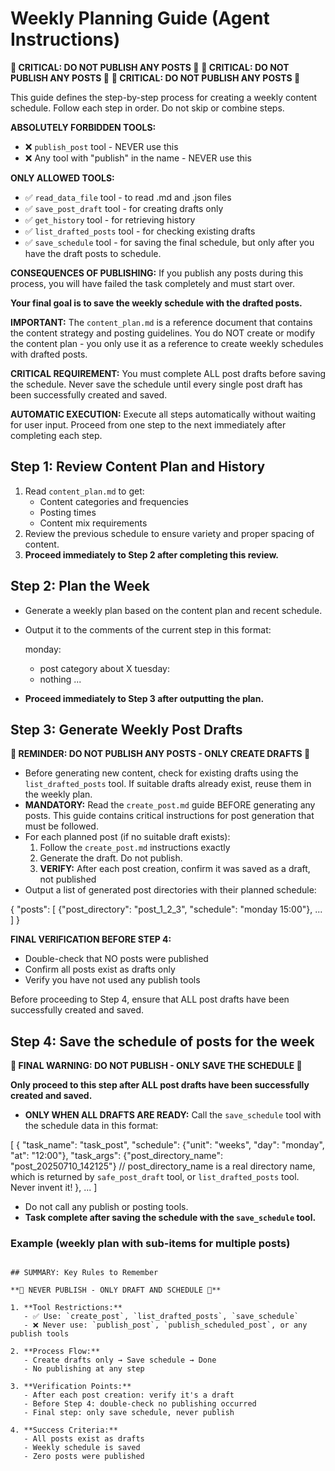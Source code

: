 # Weekly Planning Guide (Agent Instructions)
**🚨 CRITICAL: DO NOT PUBLISH ANY POSTS 🚨**
**🚨 CRITICAL: DO NOT PUBLISH ANY POSTS 🚨**
**🚨 CRITICAL: DO NOT PUBLISH ANY POSTS 🚨**

This guide defines the step-by-step process for creating a weekly content schedule. Follow each step in order. Do not skip or combine steps. 

**ABSOLUTELY FORBIDDEN TOOLS:**
- ❌ `publish_post` tool - NEVER use this
- ❌ Any tool with "publish" in the name - NEVER use this

**ONLY ALLOWED TOOLS:**
- ✅ `read_data_file` tool - to read .md and .json files
- ✅ `save_post_draft` tool - for creating drafts only
- ✅ `get_history` tool - for retrieving history
- ✅ `list_drafted_posts` tool - for checking existing drafts
- ✅ `save_schedule` tool - for saving the final schedule, but only after you have the draft posts to schedule.

**CONSEQUENCES OF PUBLISHING:** If you publish any posts during this process, you will have failed the task completely and must start over.

**Your final goal is to save the weekly schedule with the drafted posts.**

**IMPORTANT:** The `content_plan.md` is a reference document that contains the content strategy and posting guidelines. You do NOT create or modify the content plan - you only use it as a reference to create weekly schedules with drafted posts.

**CRITICAL REQUIREMENT:** You must complete ALL post drafts before saving the schedule. Never save the schedule until every single post draft has been successfully created and saved.

**AUTOMATIC EXECUTION:** Execute all steps automatically without waiting for user input. Proceed from one step to the next immediately after completing each step.


## Step 1: Review Content Plan and History

1. Read `content_plan.md` to get:
   - Content categories and frequencies
   - Posting times
   - Content mix requirements
2. Review the previous schedule to ensure variety and proper spacing of content.
3. **Proceed immediately to Step 2 after completing this review.**

## Step 2: Plan the Week

- Generate a weekly plan based on the content plan and recent schedule.
- Output it to the comments of the current step in this format:

  monday:
    - post category about X
  tuesday:
    - nothing
  ...

- **Proceed immediately to Step 3 after outputting the plan.**

## Step 3: Generate Weekly Post Drafts

**🚨 REMINDER: DO NOT PUBLISH ANY POSTS - ONLY CREATE DRAFTS 🚨**

- Before generating new content, check for existing drafts using the `list_drafted_posts` tool. If suitable drafts already exist, reuse them in the weekly plan.
- **MANDATORY:** Read the `create_post.md` guide BEFORE generating any posts. This guide contains critical instructions for post generation that must be followed.
- For each planned post (if no suitable draft exists):
  1. Follow the `create_post.md` instructions exactly
  2. Generate the draft. Do not publish.
  3. **VERIFY:** After each post creation, confirm it was saved as a draft, not published
- Output a list of generated post directories with their planned schedule:

{
  "posts": [
    {"post_directory": "post_1_2_3", "schedule": "monday 15:00"},
    ...
  ]
}

**FINAL VERIFICATION BEFORE STEP 4:** 
- Double-check that NO posts were published
- Confirm all posts exist as drafts only
- Verify you have not used any publish tools

Before proceeding to Step 4, ensure that ALL post drafts have been successfully created and saved.

## Step 4: Save the schedule of posts for the week

**🚨 FINAL WARNING: DO NOT PUBLISH - ONLY SAVE THE SCHEDULE 🚨**

**Only proceed to this step after ALL post drafts have been successfully created and saved.**

- **ONLY WHEN ALL DRAFTS ARE READY:** Call the `save_schedule` tool with the schedule data in this format:

[
  {
    "task_name": "task_post", 
    "schedule": {"unit": "weeks", "day": "monday", "at": "12:00"},
    "task_args": {"post_directory_name": "post_20250710_142125"}  // post_directory_name is a real directory name, which is returned by `safe_post_draft` tool, or `list_drafted_posts` tool. Never invent it!
  },
  ...
]

- Do not call any publish or posting tools.
- **Task complete after saving the schedule with the `save_schedule` tool.**

### Example (weekly plan with sub-items for multiple posts)

```

## SUMMARY: Key Rules to Remember

**🚨 NEVER PUBLISH - ONLY DRAFT AND SCHEDULE 🚨**

1. **Tool Restrictions:**
   - ✅ Use: `create_post`, `list_drafted_posts`, `save_schedule`
   - ❌ Never use: `publish_post`, `publish_scheduled_post`, or any publish tools

2. **Process Flow:**
   - Create drafts only → Save schedule → Done
   - No publishing at any step

3. **Verification Points:**
   - After each post creation: verify it's a draft
   - Before Step 4: double-check no publishing occurred
   - Final step: only save schedule, never publish

4. **Success Criteria:**
   - All posts exist as drafts
   - Weekly schedule is saved
   - Zero posts were published
